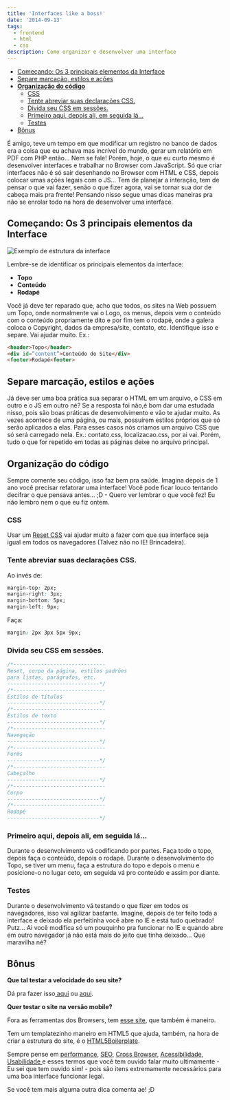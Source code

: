 ```yaml
---
title: 'Interfaces like a boss!'
date: '2014-09-13'
tags:
  - frontend
  - html
  - css
description: Como organizar e desenvolver uma interface
---
```


<!-- vscode-markdown-toc -->
* [Começando: Os 3 principais elementos da Interface](#Comeando:Os3principaiselementosdaInterface)
* [Separe marcação, estilos e ações](#Separemarcaoestiloseaes)
* [**Organização do código**](#Organizaodocdigo)
	* [CSS](#CSS)
	* [Tente abreviar suas declarações CSS.](#TenteabreviarsuasdeclaraesCSS.)
	* [Divida seu CSS em sessões.](#DividaseuCSSemsesses.)
	* [Primeiro aqui, depois ali, em seguida lá...](#Primeiroaquidepoisaliemseguidal...)
	* [Testes](#Testes)
* [Bônus](#Bnus)

<!-- vscode-markdown-toc-config
	numbering=false
	autoSave=true
	/vscode-markdown-toc-config -->
<!-- /vscode-markdown-toc -->


É amigo, teve um tempo em que modificar um registro no banco de dados era a coisa que eu achava mas incrível do mundo, gerar um relatório em PDF com PHP então... Nem se fale! Porém, hoje, o que eu curto mesmo é desenvolver interfaces e trabalhar no Browser com JavaScript. Só que criar interfaces não é só sair desenhando no Browser com HTML e CSS, depois colocar umas ações legais com o JS... Tem de planejar a interação, tem de pensar o que vai fazer, senão o que fizer agora, vai se tornar sua dor de cabeça mais pra frente! Pensando nisso segue umas dicas maneiras pra não se enrolar todo na hora de desenvolver uma interface.

## <a name='Comeando:Os3principaiselementosdaInterface'></a>Começando: Os 3 principais elementos da Interface

![Exemplo de estrutura da interface]({{site.postsImagesPath}}estrutura.png)

Lembre-se de identificar os principais elementos da interface:

* **Topo**
* **Conteúdo**
* **Rodapé**

Você já deve ter reparado que, acho que todos, os sites na Web possuem um Topo, onde normalmente vai o Logo, os menus, depois vem o conteúdo com o conteúdo propriamente dito e por fim tem o rodapé, onde a galera coloca o Copyright, dados da empresa/site, contato, etc.
Identifique isso e separe. Vai ajudar muito.
Ex.:

```html
<header>Topo</header>
<div id=”content”>Conteúdo do Site</div>
<footer>Rodapé<footer>
```



## <a name='Separemarcaoestiloseaes'></a>Separe marcação, estilos e ações

Já deve ser uma boa prática sua separar o HTML em um arquivo, o CSS em outro e o JS em outro né?
Se a resposta foi não,é bom dar uma estudada nisso, pois são boas práticas de desenvolvimento e vão te ajudar muito.
As vezes acontece de uma página, ou mais, possuírem estilos próprios que só serão aplicados a elas. Para esses casos nós criamos um arquivo CSS que só será carregado nela. Ex.: contato.css, localizacao.css, por ai vai. Porém, tudo o que for repetido em todas as páginas deixe no arquivo principal.

## <a name='Organizaodocdigo'></a>**Organização do código**

Sempre comente seu código, isso faz bem pra saúde. Imagina depois de 1 ano você precisar refatorar uma interface! Você pode ficar louco tentando decifrar o que pensava antes... ;D - Quero ver lembrar o que você fez! Eu não lembro nem o que eu fiz ontem.

### <a name='CSS'></a>CSS

Usar um [Reset CSS](/posts/css-reset-de-varias-maneiras) vai ajudar muito a fazer com que sua interface seja igual em todos os navegadores (Talvez não no IE! Brincadeira).

### <a name='TenteabreviarsuasdeclaraesCSS.'></a>Tente abreviar suas declarações CSS.

Ao invés de:

```css
margin-top: 2px;
margin-right: 3px;
margin-bottom: 5px;
margin-left: 9px;
```

Faça:

```css
margin: 2px 3px 5px 9px;
```

### <a name='DividaseuCSSemsesses.'></a>Divida seu CSS em sessões.

```css
/*------------------------------
Reset, corpo da página, estilos padrões
para listas, parágrafos, etc.
------------------------------*/
/*------------------------------
Estilos de títulos
------------------------------*/
/*------------------------------
Estilos de texto
------------------------------*/
/*------------------------------
Navegação
------------------------------*/
/*------------------------------
Forms
------------------------------*/
/*------------------------------
Cabeçalho
------------------------------*/
/*------------------------------
Corpo
------------------------------*/
/*------------------------------
Rodapé
------------------------------*/
```

### <a name='Primeiroaquidepoisaliemseguidal...'></a>Primeiro aqui, depois ali, em seguida lá...

Durante o desenvolvimento vá codificando por partes. Faça todo o topo, depois faça o conteúdo, depois o rodapé. Durante o desenvolvimento do Topo, se tiver um menu, faça a estrutura do topo e depois o menu e posicione-o no lugar ceto, em seguida vá pro conteúdo e assim por diante.

### <a name='Testes'></a>Testes

Durante o desenvolvimento vá testando o que fizer em todos os navegadores, isso vai agilizar bastante. Imagine, depois de ter feito toda a interface e deixado ela perfeitinha você abre no IE e está tudo quebrado! Putz...
Ai você modifica só um pouquinho pra funcionar no IE e quando abre em outro navegador já não está mais do jeito que tinha deixado... Que maravilha né?

## <a name='Bnus'></a>Bônus

**Que tal testar a velocidade do seu site?**

Dá pra fazer isso[ aqui](https://www.webpagetest.org/ "Web page test") ou [aqui](https://developers.google.com/speed/pagespeed/insights/ "Page Speed Google").

**Quer testar o site na versão mobile?**

Fora as ferramentas dos Browsers, tem [esse site](https://quirktools.com/screenfly/ "Screenfly"), que também é maneiro.

Tem um templatezinho maneiro em HTML5 que ajuda, também, na hora de criar a estrutura do site, é o [HTML5Boilerplate](https://html5boilerplate.com/ "html5boilerplate").

Sempre pense em [performance](https://browserdiet.com/pt/ "Browser Diet"), [SEO](https://moz.com/learn/seo/on-page-factors "SEO"), [Cross Browser](https://pt.wikipedia.org/wiki/Cross-browser "Cross-browser"), [Acessibilidade](https://tableless.com.br/como-tornar-seu-website-acessivel/ "Acessibilidade"), [Usabilidade ](https://viverdeblog.com/18-problemas-usabilidade/ "Usabilidade")e esses termos que você tem ouvido falar muito ultimamente - Eu sei que tem ouvido sim! - pois são itens extremamente necessários para uma boa interface funcionar legal.

Se você tem mais alguma outra dica comenta ae! ;D

